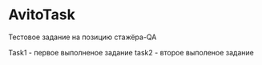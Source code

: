 # AvitoTask

Тестовое задание на позицию стажёра-QA

Task1 - первое выполненое задание
task2 - второе выполеное задание

